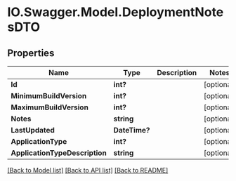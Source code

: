 # IO.Swagger.Model.DeploymentNotesDTO
## Properties

Name | Type | Description | Notes
------------ | ------------- | ------------- | -------------
**Id** | **int?** |  | [optional] 
**MinimumBuildVersion** | **int?** |  | [optional] 
**MaximumBuildVersion** | **int?** |  | [optional] 
**Notes** | **string** |  | [optional] 
**LastUpdated** | **DateTime?** |  | [optional] 
**ApplicationType** | **int?** |  | [optional] 
**ApplicationTypeDescription** | **string** |  | [optional] 

[[Back to Model list]](../README.md#documentation-for-models) [[Back to API list]](../README.md#documentation-for-api-endpoints) [[Back to README]](../README.md)

